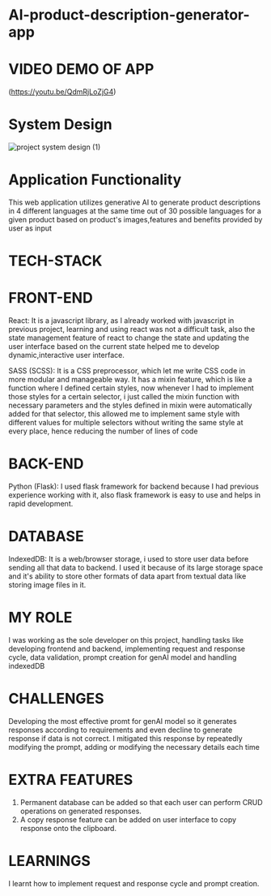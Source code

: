 # AI-product-description-generator-app

# VIDEO DEMO OF APP
(https://youtu.be/QdmRjLoZjG4)

# System Design
![project system design (1)](https://github.com/user-attachments/assets/32319b57-cce2-4512-9db5-75c0cf93192c)

# Application Functionality
This web application utilizes generative AI to generate product descriptions in 4 different languages at the same time out of 30 possible languages for a given product based on product's images,features and benefits provided by user as input

# TECH-STACK
  # FRONT-END
  React: It is a javascript library, as I already worked with javascript in previous project, learning and using react was not a difficult task, also the state management feature of react to change the state and 
  updating the user interface based on the current state helped me to develop dynamic,interactive user interface.

  SASS (SCSS): It is a CSS preprocessor, which let me write CSS code in more modular and manageable way. It has a mixin feature, which is like a function where I defined certain styles, now whenever I had to 
  implement those styles for a certain selector, i just called the mixin function with necessary parameters and the styles defined in mixin were automatically added for that selector, this allowed me to 
  implement same style with different values for multiple selectors without writing the same style at every place, hence reducing the number of lines of code
  
  # BACK-END
  Python (Flask): I used flask framework for backend because I had previous experience working with it, also flask framework is easy to use and helps in rapid development.
  
  # DATABASE
  IndexedDB: It is a web/browser storage, i used to store user data before sending all that data to backend. I used it because of its large storage space and it's ability to store other formats of data apart 
  from textual data like storing image files in it.

# MY ROLE
I was working as the sole developer on this project, handling tasks like developing frontend and backend, implementing request and response cycle, data validation, prompt creation for genAI model and 
handling indexedDB

# CHALLENGES
Developing the most effective promt for genAI model so it generates responses according to requirements and even decline to generate response if data is not correct. I mitigated this response by repeatedly modifying the prompt, adding or modifying the necessary details each time

# EXTRA FEATURES
1. Permanent database can be added so that each user can perform CRUD operations on generated responses.
2. A copy response feature can be added on user interface to copy response onto the clipboard.

# LEARNINGS
I learnt how to implement request and response cycle and prompt creation.
